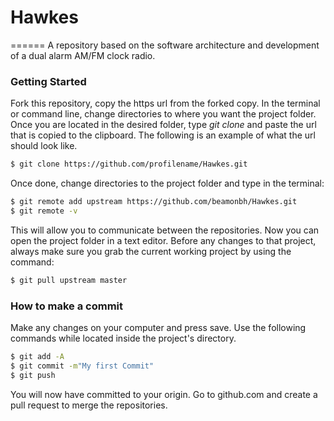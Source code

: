 # Hawkes
======
A repository based on the software architecture and development of a dual alarm AM/FM clock radio. 

### Getting Started
Fork this repository, copy the https url from the forked copy. In the terminal or command line, change directories to where you want the project folder. Once you are located in the desired folder, type *git clone* and paste the url that is copied to the clipboard. The following is an example of what the url should look like.
```bash
$ git clone https://github.com/profilename/Hawkes.git
```
Once done, change directories to the project folder and type in the terminal:
```bash
$ git remote add upstream https://github.com/beamonbh/Hawkes.git
$ git remote -v
```
This will allow you to communicate between the repositories. Now you can open the project folder in a text editor. Before any changes to that project, always make sure you grab the current working project by using the command:
```bash
$ git pull upstream master
```
### How to make a commit
Make any changes on your computer and press save. Use the following commands while located inside the project's directory.
```bash
$ git add -A
$ git commit -m"My first Commit"
$ git push
```
You will now have committed to your origin. Go to github.com and create a pull request to merge the repositories.
